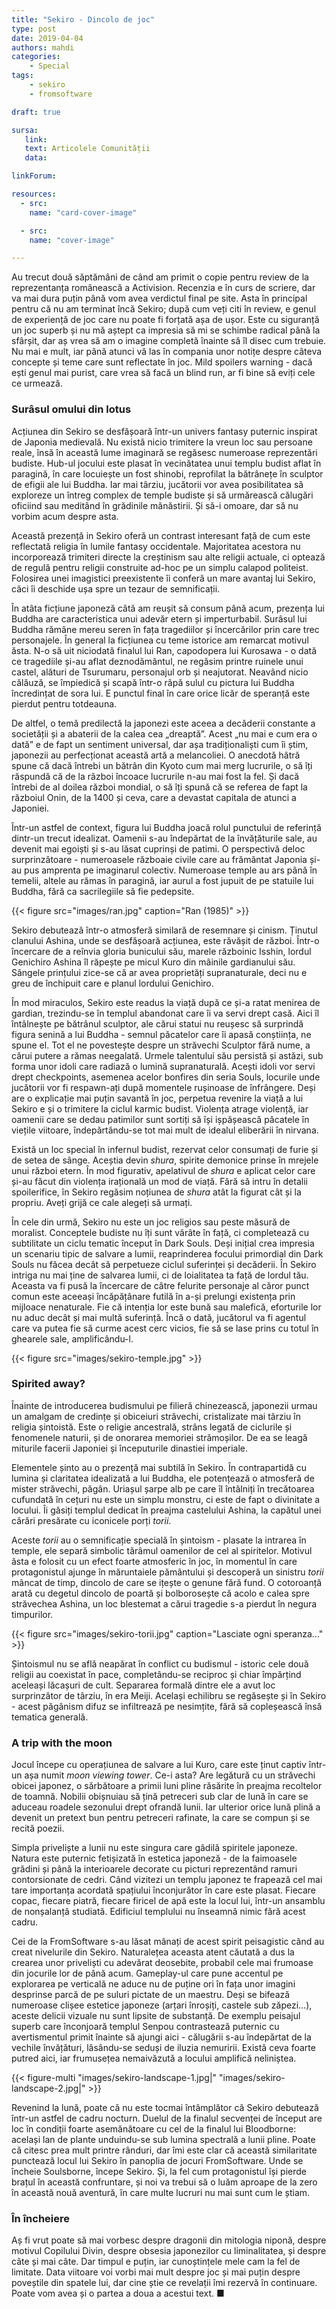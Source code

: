 ```yaml
---
title: "Sekiro - Dincolo de joc"
type: post
date: 2019-04-04
authors: mahdi
categories:
    - Special
tags:
    - sekiro
    - fromsoftware

draft: true

sursa:
   link:
   text: Articolele Comunității
   data:

linkForum:

resources:
  - src:
    name: "card-cover-image"

  - src:
    name: "cover-image"

---
```


Au trecut două săptămâni de când am primit o copie pentru review de la reprezentanța românească a Activision. Recenzia e în curs de scriere, dar va mai dura puțin până vom avea verdictul final pe site. Asta în principal pentru că nu am terminat încă Sekiro; după cum veți citi în review, e genul de experiență de joc care nu poate fi forțată așa de ușor. Este cu siguranță un joc superb și nu mă aștept ca impresia să mi se schimbe radical până la sfârșit, dar aș vrea să am o imagine completă înainte să îl disec cum trebuie. Nu mai e mult, iar până atunci vă las în compania unor notițe despre câteva concepte și teme care sunt reflectate în joc. Mild spoilers warning - dacă ești genul mai purist, care vrea să facă un blind run, ar fi bine să eviți cele ce urmează.

### Surâsul omului din lotus

Acțiunea din Sekiro se desfășoară într-un univers fantasy puternic inspirat de Japonia medievală. Nu există nicio trimitere la vreun loc sau persoane reale, însă în această lume imaginară se regăsesc numeroase reprezentări budiste. Hub-ul jocului este plasat în vecinătatea unui templu budist aflat în paragină, în care locuiește un fost shinobi, reprofilat la bătrânețe în sculptor de efigii ale lui Buddha. Iar mai târziu, jucătorii vor avea posibilitatea să exploreze un întreg complex de temple budiste și să urmărească călugări oficiind sau meditând în grădinile mănăstirii. Și să-i omoare, dar să nu vorbim acum despre asta.

Această prezență in Sekiro oferă un contrast interesant față de cum este reflectată religia în lumile fantasy occidentale. Majoritatea acestora nu incorporează trimiteri directe la creștinism sau alte religii actuale, ci optează de regulă pentru religii construite ad-hoc pe un simplu calapod politeist. Folosirea unei imagistici preexistente îi conferă un mare avantaj lui Sekiro, căci îi deschide ușa spre un tezaur de semnificații.

În atâta ficțiune japoneză câtă am reușit să consum până acum, prezența lui Buddha are caracteristica unui adevăr etern și imperturbabil. Surâsul lui Buddha rămâne mereu seren în fața tragediilor și încercărilor prin care trec personajele. În general la ficțiunea cu teme istorice am remarcat motivul ăsta. N-o să uit niciodată finalul lui Ran, capodopera lui Kurosawa - o dată ce tragediile și-au aflat deznodământul, ne regăsim printre ruinele unui castel, alături de Tsurumaru, personajul orb și neajutorat. Neavând nicio călăuză, se împiedică și scapă într-o râpă sulul cu pictura lui Buddha încredințat de sora lui. E punctul final în care orice licăr de speranță este pierdut pentru totdeauna.

De altfel, o temă predilectă la japonezi este aceea a decăderii constante a societății și a abaterii de la calea cea „dreaptă”. Acest „nu mai e cum era o dată” e de fapt un sentiment universal, dar așa tradiționaliști cum îi știm, japonezii au perfecționat această artă a melancoliei. O anecdotă hâtră spune că dacă întrebi un bătrân din Kyoto cum mai merg lucrurile, o să îți răspundă că de la război încoace lucrurile n-au mai fost la fel. Și dacă întrebi de al doilea război mondial, o să îți spună că se referea de fapt la războiul Onin, de la 1400 și ceva, care a devastat capitala de atunci a Japoniei.

Într-un astfel de context, figura lui Buddha joacă rolul punctului de referință dintr-un trecut idealizat. Oamenii s-au îndepărtat de la învățăturile sale, au devenit mai egoiști și s-au lăsat cuprinși de patimi. O perspectivă deloc surprinzătoare - numeroasele războaie civile care au frământat Japonia și-au pus amprenta pe imaginarul colectiv. Numeroase temple au ars până în temelii, altele au rămas în paragină, iar aurul a fost jupuit de pe statuile lui Buddha, fără ca sacrilegiile să fie pedepsite.

{{< figure  src="images/ran.jpg" caption="Ran (1985)" >}}

Sekiro debutează într-o atmosferă similară de resemnare și cinism. Ținutul clanului Ashina, unde se desfășoară acțiunea, este răvășit de război. Într-o încercare de a reînvia gloria bunicului său, marele războinic Isshin, lordul Genichiro Ashina îl răpește pe micul Kuro din mâinile gardianului său. Sângele prințului zice-se că ar avea proprietăți supranaturale, deci nu e greu de închipuit care e planul lordului Genichiro.

În mod miraculos, Sekiro este readus la viață după ce și-a ratat menirea de gardian, trezindu-se în templul abandonat care îi va servi drept casă. Aici îl întâlnește pe bătrânul sculptor, ale cărui statui nu reușesc să surprindă figura senină a lui Buddha - semnul păcatelor care îi apasă conștiința, ne spune el. Tot el ne povestește despre un străvechi Sculptor fără nume, a cărui putere a rămas neegalată. Urmele talentului său persistă și astăzi, sub forma unor idoli care radiază o lumină supranaturală. Acești idoli vor servi drept checkpoints, asemenea acelor bonfires din seria Souls, locurile unde jucătorii vor fi respawn-ați după momentele rușinoase de înfrângere. Deși are o explicație mai puțin savantă în joc, perpetua revenire la viață a lui Sekiro e și o trimitere la ciclul karmic budist. Violența atrage violență, iar oamenii care se dedau patimilor sunt sortiți să își ișpășească păcatele în viețile viitoare, îndepărtându-se tot mai mult de idealul eliberării în nirvana.

Există un loc special în infernul budist, rezervat celor consumați de furie și de setea de sânge. Aceștia devin *shura*, spirite demonice prinse în mrejele unui război etern. În mod figurativ, apelativul de *shura* e aplicat celor care și-au făcut din violența irațională un mod de viață. Fără să intru în detalii spoilerifice, în Sekiro regăsim noțiunea de *shura* atât la figurat cât și la propriu. Aveți grijă ce cale alegeți să urmați.

În cele din urmă, Sekiro nu este un joc religios sau peste măsură de moralist. Conceptele budiste nu îți sunt vârâte în față, ci completează cu subtilitate un ciclu tematic început în Dark Souls. Deși inițial crea impresia un scenariu tipic de salvare a lumii, reaprinderea focului primordial din Dark Souls nu făcea decât să perpetueze ciclul suferinței și decăderii. În Sekiro intriga nu mai ține de salvarea lumii, ci de loialitatea ta față de lordul tău. Aceasta va fi pusă la încercare de către felurite personaje al căror punct comun este aceeași încăpățânare futilă în a-și prelungi existența prin mijloace nenaturale. Fie că intenția lor este bună sau malefică, eforturile lor nu aduc decât și mai multă suferință. Încă o dată, jucătorul va fi agentul care va putea fie să curme acest cerc vicios, fie să se lase prins cu totul în ghearele sale, amplificându-l.

{{< figure  src="images/sekiro-temple.jpg" >}}

### Spirited away?

Înainte de introducerea budismului pe filieră chinezească, japonezii urmau un amalgam de credințe și obiceiuri străvechi, cristalizate mai târziu în religia șintoistă. Este o religie ancestrală, strâns legată de ciclurile și fenomenele naturii, și de onorarea memoriei strămoșilor. De ea se leagă miturile facerii Japoniei și începuturile dinastiei imperiale.

Elementele șinto au o prezență mai subtilă în Sekiro. În contrapartidă cu lumina și claritatea idealizată a lui Buddha, ele potențează o atmosferă de mister străvechi, păgân. Uriașul șarpe alb pe care îl întâlniți în trecătoarea cufundată în cețuri nu este un simplu monstru, ci este de fapt o divinitate a locului. Îi găsiți templul dedicat în preajma castelului Ashina, la capătul unei cărări presărate cu iconicele porți *torii*.

Aceste *torii* au o semnificație specială în șintoism - plasate la intrarea în temple, ele separă simbolic tărâmul oamenilor de cel al spiritelor. Motivul ăsta e folosit cu un efect foarte atmosferic în joc, în momentul în care protagonistul ajunge în măruntaiele pământului și descoperă un sinistru *torii* mâncat de timp, dincolo de care se ițește o genune fără fund. O cotoroanță arată cu degetul dincolo de poartă și bolborosește că acolo e calea spre străvechea Ashina, un loc blestemat a cărui tragedie s-a pierdut în negura timpurilor.

{{< figure  src="images/sekiro-torii.jpg" caption="Lasciate ogni speranza..." >}}

Șintoismul nu se află neapărat în conflict cu budismul - istoric cele două religii au coexistat în pace, completându-se reciproc și chiar împărțind aceleași lăcașuri de cult. Separarea formală dintre ele a avut loc surprinzător de târziu, în era Meiji. Același echilibru se regăsește și în Sekiro - acest păgânism difuz se infiltrează pe nesimțite, fără să copleșească însă tematica generală.

### A trip with the moon

Jocul începe cu operațiunea de salvare a lui Kuro, care este ținut captiv într-un așa numit *moon viewing tower*. Ce-i asta? Are legătură cu un străvechi obicei japonez, o sărbătoare a primii luni pline răsărite în preajma recoltelor de toamnă. Nobilii obișnuiau să țină petreceri sub clar de lună în care se aduceau roadele sezonului drept ofrandă lunii. Iar ulterior orice lună plină a devenit un pretext bun pentru petreceri rafinate, la care se compun și se recită poezii.

Simpla priveliște a lunii nu este singura care gâdilă spiritele japoneze. Natura este puternic fetișizată în estetica japoneză - de la faimoasele grădini și până la interioarele decorate cu picturi reprezentând ramuri contorsionate de cedri. Când vizitezi un templu japonez te frapează cel mai tare importanța acordată spațiului înconjurător în care este plasat. Fiecare copac, fiecare piatră, fiecare firicel de apă este la locul lui, într-un ansamblu de nonșalanță studiată. Edificiul templului nu înseamnă nimic fără acest cadru.

Cei de la FromSoftware s-au lăsat mânați de acest spirit peisagistic când au creat nivelurile din Sekiro. Naturalețea aceasta atent căutată a dus la crearea unor priveliști cu adevărat deosebite, probabil cele mai frumoase din jocurile lor de până acum. Gameplay-ul care pune accentul pe explorarea pe verticală ne aduce nu de puține ori în fața unor imagini desprinse parcă de pe suluri pictate de un maestru. Deși se bifează numeroase clișee estetice japoneze (arțari înroșiți, castele sub zăpezi...), aceste delicii vizuale nu sunt lipsite de substanță. De exemplu peisajul superb care înconjoară templul Senpou contrastează puternic cu avertismentul primit înainte să ajungi aici - călugării s-au îndepărtat de la vechile învățături, lăsându-se seduși de iluzia nemuririi. Există ceva foarte putred aici, iar frumusețea nemaivăzută a locului amplifică neliniștea.

{{< figure-multi
    "images/sekiro-landscape-1.jpg|"
    "images/sekiro-landscape-2.jpg|" >}}

Revenind la lună, poate că nu este tocmai întâmplător că Sekiro debutează într-un astfel de cadru nocturn. Duelul de la finalul secvenței de început are loc în condiții foarte asemănătoare cu cel de la finalul lui Bloodborne: același lan de plante unduindu-se sub lumina spectrală a lunii pline. Poate că citesc prea mult printre rânduri, dar îmi este clar că această similaritate punctează locul lui Sekiro în panoplia de jocuri FromSoftware. Unde se încheie Soulsborne, începe Sekiro. Și, la fel cum protagonistul își pierde brațul în această confruntare, și noi va trebui să o luăm aproape de la zero în această nouă aventură, în care multe lucruri nu mai sunt cum le știam.

### În încheiere

Aș fi vrut poate să mai vorbesc despre dragonii din mitologia niponă, despre motivul Copilului Divin, despre obsesia japonezilor cu liminalitatea, și despre câte și mai câte. Dar timpul e puțin, iar cunoștințele mele cam la fel de limitate. Data viitoare voi vorbi mai mult despre joc și mai puțin despre poveștile din spatele lui, dar cine știe ce revelații îmi rezervă în continuare. Poate vom avea și o partea a doua a acestui text. ■
